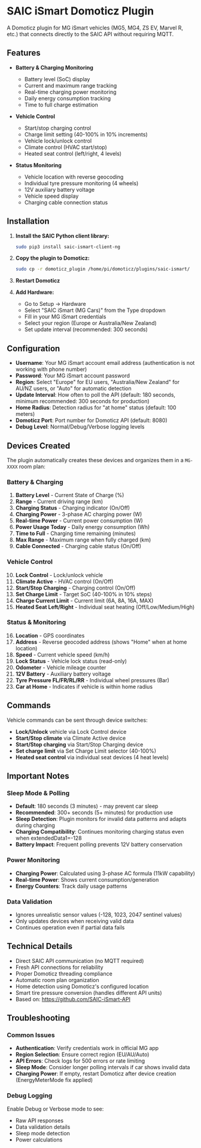 # SAIC iSmart Domoticz Plugin

A Domoticz plugin for MG iSmart vehicles (MG5, MG4, ZS EV, Marvel R, etc.) that connects directly to the SAIC API without requiring MQTT.

## Features

- **Battery & Charging Monitoring**
  - Battery level (SoC) display
  - Current and maximum range tracking
  - Real-time charging power monitoring
  - Daily energy consumption tracking
  - Time to full charge estimation
  
- **Vehicle Control**
  - Start/stop charging control
  - Charge limit setting (40-100% in 10% increments)
  - Vehicle lock/unlock control
  - Climate control (HVAC start/stop)
  - Heated seat control (left/right, 4 levels)
  
- **Status Monitoring**
  - Vehicle location with reverse geocoding
  - Individual tyre pressure monitoring (4 wheels)
  - 12V auxiliary battery voltage
  - Vehicle speed display
  - Charging cable connection status

## Installation

1. **Install the SAIC Python client library:**
   ```bash
   sudo pip3 install saic-ismart-client-ng
   ```

2. **Copy the plugin to Domoticz:**
   ```bash
   sudo cp -r domoticz_plugin /home/pi/domoticz/plugins/saic-ismart/
   ```

3. **Restart Domoticz**

4. **Add Hardware:**
   - Go to Setup -> Hardware
   - Select "SAIC iSmart (MG Cars)" from the Type dropdown
   - Fill in your MG iSmart credentials
   - Select your region (Europe or Australia/New Zealand)
   - Set update interval (recommended: 300 seconds)

## Configuration

- **Username**: Your MG iSmart account email address (authentication is not working with phone number)
- **Password**: Your MG iSmart account password  
- **Region**: Select "Europe" for EU users, "Australia/New Zealand" for AU/NZ users, or "Auto" for automatic detection
- **Update Interval**: How often to poll the API (default: 180 seconds, minimum recommended: 300 seconds for production)
- **Home Radius**: Detection radius for "at home" status (default: 100 meters)
- **Domoticz Port**: Port number for Domoticz API (default: 8080)
- **Debug Level**: Normal/Debug/Verbose logging levels

## Devices Created

The plugin automatically creates these devices and organizes them in a `MG-XXXX` room plan:

### Battery & Charging
1. **Battery Level** - Current State of Charge (%)
2. **Range** - Current driving range (km)  
3. **Charging Status** - Charging indicator (On/Off)
4. **Charging Power** - 3-phase AC charging power (W)
5. **Real-time Power** - Current power consumption (W)
6. **Power Usage Today** - Daily energy consumption (Wh)
7. **Time to Full** - Charging time remaining (minutes)
8. **Max Range** - Maximum range when fully charged (km)
9. **Cable Connected** - Charging cable status (On/Off)

### Vehicle Control
10. **Lock Control** - Lock/unlock vehicle
11. **Climate Active** - HVAC control (On/Off)
12. **Start/Stop Charging** - Charging control (On/Off)
13. **Set Charge Limit** - Target SoC (40-100% in 10% steps)
14. **Charge Current Limit** - Current limit (6A, 8A, 16A, MAX)
15. **Heated Seat Left/Right** - Individual seat heating (Off/Low/Medium/High)

### Status & Monitoring
16. **Location** - GPS coordinates
17. **Address** - Reverse geocoded address (shows "Home" when at home location)
18. **Speed** - Current vehicle speed (km/h)
19. **Lock Status** - Vehicle lock status (read-only)
20. **Odometer** - Vehicle mileage counter
21. **12V Battery** - Auxiliary battery voltage
22. **Tyre Pressure FL/FR/RL/RR** - Individual wheel pressures (Bar)
23. **Car at Home** - Indicates if vehicle is within home radius

## Commands

Vehicle commands can be sent through device switches:
- **Lock/Unlock** vehicle via Lock Control device
- **Start/Stop climate** via Climate Active device  
- **Start/Stop charging** via Start/Stop Charging device
- **Set charge limit** via Set Charge Limit selector (40-100%)
- **Heated seat control** via individual seat devices (4 heat levels)

## Important Notes

### Sleep Mode & Polling
- **Default**: 180 seconds (3 minutes) - may prevent car sleep
- **Recommended**: 300+ seconds (5+ minutes) for production use
- **Sleep Detection**: Plugin monitors for invalid data patterns and adapts during charging
- **Charging Compatibility**: Continues monitoring charging status even when extendedData1=-128
- **Battery Impact**: Frequent polling prevents 12V battery conservation

### Power Monitoring
- **Charging Power**: Calculated using 3-phase AC formula (11kW capability)
- **Real-time Power**: Shows current consumption/generation
- **Energy Counters**: Track daily usage patterns

### Data Validation
- Ignores unrealistic sensor values (-128, 1023, 2047 sentinel values)
- Only updates devices when receiving valid data
- Continues operation even if partial data fails

## Technical Details

- Direct SAIC API communication (no MQTT required)
- Fresh API connections for reliability
- Proper Domoticz threading compliance
- Automatic room plan organization
- Home detection using Domoticz's configured location
- Smart tire pressure conversion (handles different API units)
- Based on: https://github.com/SAIC-iSmart-API

## Troubleshooting

### Common Issues
- **Authentication**: Verify credentials work in official MG app
- **Region Selection**: Ensure correct region (EU/AU/Auto)
- **API Errors**: Check logs for 500 errors or rate limiting
- **Sleep Mode**: Consider longer polling intervals if car shows invalid data
- **Charging Power**: If empty, restart Domoticz after device creation (EnergyMeterMode fix applied)

### Debug Logging
Enable Debug or Verbose mode to see:
- Raw API responses
- Data validation details
- Sleep mode detection
- Power calculations
